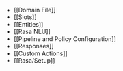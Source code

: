 - [[Domain File]]
- [[Slots]]
- [[Entities]]
- [[Rasa NLU]]
- [[Pipeline and Policy Configuration]]
- [[Responses]]
- [[Custom Actions]]
- [[Rasa/Setup]]
